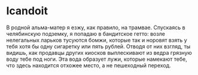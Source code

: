 # Icandoit
В родной альма-матер я езжу, как правило, на трамвае. Спускаясь в челябинскую подземку, я попадаю в бандитское гетто: возле нелегальных ларьков тусуются бомжи, которые так и норовят взять у тебя хотя бы одну сигаретку или пять рублей. Отводя от них взгляд, ты видишь, как продавцы других киосков выплескивают из ведра грязную воду тебе под ноги. Эта вода образует лужи, которые намекают тебе, что здесь находится отхожее место, а не пешеходный переход.
